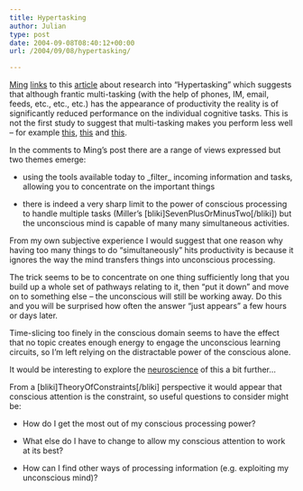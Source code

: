 ```yaml
---
title: Hypertasking
author: Julian
type: post
date: 2004-09-08T08:40:12+00:00
url: /2004/09/08/hypertasking/

---
```

[Ming][1] [links][2] to this [article][3] about research into &#8220;Hypertasking&#8221; which suggests that although frantic multi-tasking (with the help of phones, IM, email, feeds, etc., etc., etc.) has the appearance of productivity the reality is of significantly reduced performance on the individual cognitive tasks. This is not the first study to suggest that multi-tasking makes you perform less well &#8211; for example [this][4], [this][5] and [this][6].

In the comments to Ming&#8217;s post there are a range of views expressed but two themes emerge:

* using the tools available today to \_filter\_ incoming information and tasks, allowing you to concentrate on the important things
  
* there is indeed a very sharp limit to the power of conscious processing to handle multiple tasks (Miller&#8217;s [bliki]SevenPlusOrMinusTwo[/bliki]) but the unconscious mind is capable of many many simultaneous activities.

From my own subjective experience I would suggest that one reason why having too many things to do &#8220;simultaneously&#8221; hits productivity is because it ignores the way the mind transfers things into unconscious processing. 

The trick seems to be to concentrate on one thing sufficiently long that you build up a whole set of pathways relating to it, then &#8220;put it down&#8221; and move on to something else &#8211; the unconscious will still be working away. Do this and you will be surprised how often the answer &#8220;just appears&#8221; a few hours or days later.

Time-slicing too finely in the conscious domain seems to have the effect that no topic creates enough energy to engage the unconscious learning circuits, so I&#8217;m left relying on the distractable power of the conscious alone.

It would be interesting to explore the [neuroscience][7] of this a bit further&#8230;

From a [bliki]TheoryOfConstraints[/bliki] perspective it would appear that conscious attention is the constraint, so useful questions to consider might be:

* How do I get the most out of my conscious processing power?
  
* What else do I have to change to allow my conscious attention to work at its best?
  
* How can I find other ways of processing information (e.g. exploiting my unconscious mind)?

 [1]: http://ming.tv/
 [2]: http://ming.tv/flemming2.php/__show_article/_a000010-001356.htm?time=1094629163
 [3]: http://www.azcentral.com/news/articles/0904hypertasking04.html
 [4]: http://www.umich.edu/~bcalab/articles/UPIArticle2001.html
 [5]: http://www.eurekalert.org/pub_releases/2001-07/cmu-cms072601.php
 [6]: http://www.umich.edu/~bcalab/multitasking.html
 [7]: http://www.google.com/search?q=neuroscience+memory